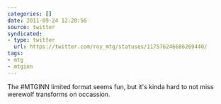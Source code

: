 ```yaml
---
categories: []
date: 2011-09-24 12:28:56
source: twitter
syndicated:
- type: twitter
  url: https://twitter.com/roy_mtg/statuses/117576246686269440/
tags:
- mtg
- mtginn
---
```


The #MTGINN limited format seems fun, but it's kinda hard to not miss werewolf transforms on occassion.